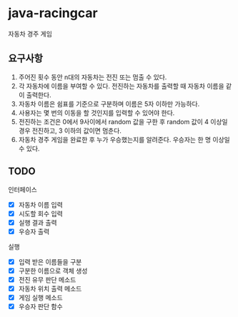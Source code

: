 # java-racingcar
자동차 경주 게임


## 요구사항
 1. 주어진 횟수 동안 n대의 자동차는 전진 또는 멈출 수 있다.
 2. 각 자동차에 이름을 부여할 수 있다. 전진하는 자동차를 출력할 때 자동차 이름을 같이 출력한다.
 3. 자동차 이름은 쉼표를 기준으로 구분하며 이름은 5자 이하만 가능하다.
 4. 사용자는 몇 번의 이동을 할 것인지를 입력할 수 있어야 한다.
 5. 전진하는 조건은 0에서 9사이에서 random 값을 구한 후 random 값이 4 이상일 경우 전진하고, 3 이하의 값이면 멈춘다.
 6. 자동차 경주 게임을 완료한 후 누가 우승했는지를 알려준다. 우승자는 한 명 이상일 수 있다.


## TODO
인터페이스
- [x] 자동차 이름 입력
- [x] 시도할 회수 입력
- [x] 실행 결과 출력
- [x] 우승자 출력

실행
- [x] 입력 받은 이름들을 구분
- [x] 구분한 이름으로 객체 생성
- [x] 전진 유무 판단 메소드
- [x] 자동차 위치 출력 메소드
- [x] 게임 실행 메소드
- [x] 우승자 판단 함수
